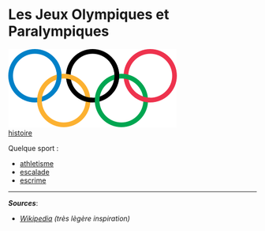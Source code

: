 # Les Jeux Olympiques et Paralympiques

![](/Images/Olympic_rings.png "Drapau des jeux olympiques")  
[histoire](histoire.md "histoire")  
  
  
  
  
Quelque sport :
+ [athletisme](athletisme.md "athletisme")
+ [escalade](escalade.md "escalade")
+ [escrime](escrime.md "escrime")  

---
***Sources***:
- *[Wikipedia](https://fr.wikipedia.org/wiki/Jeux_olympiques) (très lègère inspiration)*
